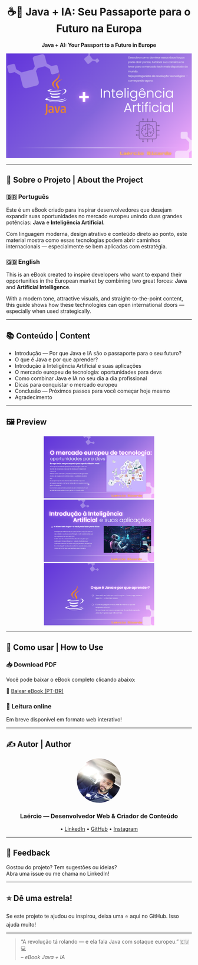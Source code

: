 <div align="center">

# ☕🤖 Java + IA: Seu Passaporte para o Futuro na Europa  
**Java + AI: Your Passport to a Future in Europe**

<img src="images/capa-ebook.png" alt="Capa do eBook" width="600"/>

</div>

---

## 📘 Sobre o Projeto | About the Project

### 🇧🇷 Português  
Este é um eBook criado para inspirar desenvolvedores que desejam expandir suas oportunidades no mercado europeu unindo duas grandes potências: **Java** e **Inteligência Artificial**.

Com linguagem moderna, design atrativo e conteúdo direto ao ponto, este material mostra como essas tecnologias podem abrir caminhos internacionais — especialmente se bem aplicadas com estratégia.

### 🇬🇧 English  
This is an eBook created to inspire developers who want to expand their opportunities in the European market by combining two great forces: **Java** and **Artificial Intelligence**.

With a modern tone, attractive visuals, and straight-to-the-point content, this guide shows how these technologies can open international doors — especially when used strategically.

---

## 📚 Conteúdo | Content

- Introdução — Por que Java e IA são o passaporte para o seu futuro?  
- O que é Java e por que aprender?  
- Introdução à Inteligência Artificial e suas aplicações  
- O mercado europeu de tecnologia: oportunidades para devs  
- Como combinar Java e IA no seu dia a dia profissional  
- Dicas para conquistar o mercado europeu  
- Conclusão — Próximos passos para você começar hoje mesmo  
- Agradecimento

---

## 🖼️ Preview

<div align="center">
  <img src="images/pagina2.png" width="300" />
  <img src="images/pagina3.png" width="300" />
  <img src="images/pagina4.png" width="300" />
</div>

---

## 🚀 Como usar | How to Use

### 📥 Download PDF  
Você pode baixar o eBook completo clicando abaixo:

📘 [Baixar eBook (PT-BR)](./ebook-java-ia.pdf)


### 🧠 Leitura online
Em breve disponível em formato web interativo!

---

## ✍️ Autor | Author

<div align="center">

<img src="images/laercio-avatar.png" alt="Laércio" width="120" style="border-radius: 50%" />

### Laércio — Desenvolvedor Web & Criador de Conteúdo

• [LinkedIn](https://www.linkedin.com/in/laercioricardolima/) • [GitHub](https://github.com/laercioricardolima) • [Instagram](https://www.instagram.com/laercioricardoo?utm_source=qr&igsh=aDVsN25lc3pjbmZi)

</div>

---

## 💬 Feedback

Gostou do projeto? Tem sugestões ou ideias?  
Abra uma issue ou me chama no LinkedIn!

---

## ⭐ Dê uma estrela!

Se este projeto te ajudou ou inspirou, deixa uma ⭐ aqui no GitHub. Isso ajuda muito!

---

> “A revolução tá rolando — e ela fala Java com sotaque europeu.” 🇪🇺💻  
> _– eBook Java + IA_
